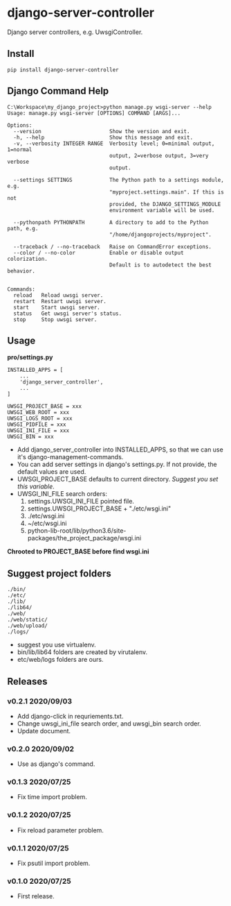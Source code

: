 # django-server-controller

Django server controllers, e.g. UwsgiController.

## Install

```shell
pip install django-server-controller
```

## Django Command Help

```
C:\Workspace\my_django_project>python manage.py wsgi-server --help
Usage: manage.py wsgi-server [OPTIONS] COMMAND [ARGS]...

Options:
  --version                      Show the version and exit.
  -h, --help                     Show this message and exit.
  -v, --verbosity INTEGER RANGE  Verbosity level; 0=minimal output, 1=normal
                                 output, 2=verbose output, 3=very verbose
                                 output.

  --settings SETTINGS            The Python path to a settings module, e.g.
                                 "myproject.settings.main". If this is not
                                 provided, the DJANGO_SETTINGS_MODULE
                                 environment variable will be used.

  --pythonpath PYTHONPATH        A directory to add to the Python path, e.g.
                                 "/home/djangoprojects/myproject".

  --traceback / --no-traceback   Raise on CommandError exceptions.
  --color / --no-color           Enable or disable output colorization.
                                 Default is to autodetect the best behavior.


Commands:
  reload   Reload uwsgi server.
  restart  Restart uwsgi server.
  start    Start uwsgi server.
  status   Get uwsgi server's status.
  stop     Stop uwsgi server.
```

## Usage

**pro/settings.py**

```
INSTALLED_APPS = [
    ...
    'django_server_controller',
    ...
]

UWSGI_PROJECT_BASE = xxx
UWSGI_WEB_ROOT = xxx
UWSGI_LOGS_ROOT = xxx
UWSGI_PIDFILE = xxx
UWSGI_INI_FILE = xxx
UWSGI_BIN = xxx

```

- Add django_server_controller into INSTALLED_APPS, so that we can use it's django-management-commands.
- You can add server settings in django's settings.py. If not provide, the default values are used.
- UWSGI_PROJECT_BASE defaults to current directory. *Suggest you set this variable*.
- UWSGI_INI_FILE search orders:
    1. settings.UWSGI_INI_FILE pointed file.
    1. settings.UWSGI_PROJECT_BASE + "./etc/wsgi.ini"
    1. ./etc/wsgi.ini
    1. ~/etc/wsgi.ini
    1. python-lib-root/lib/python3.6/site-packages/the_project_package/wsgi.ini


**Chrooted to PROJECT_BASE before find wsgi.ini**


## Suggest project folders

```
./bin/
./etc/
./lib/
./lib64/
./web/
./web/static/
./web/upload/
./logs/
```

- suggest you use virtualenv.
- bin/lib/lib64 folders are created by virutalenv.
- etc/web/logs folders are ours.

## Releases

### v0.2.1 2020/09/03

- Add django-click in requriements.txt.
- Change uwsgi_ini_file search order, and uwsgi_bin search order.
- Update document.

### v0.2.0 2020/09/02

- Use as django's command.

### v0.1.3 2020/07/25

- Fix time import problem.

### v0.1.2 2020/07/25

- Fix reload parameter problem.

### v0.1.1 2020/07/25

- Fix psutil import problem.

### v0.1.0 2020/07/25

- First release.
